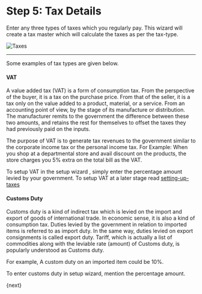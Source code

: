 # Step 5: Tax Details

Enter any three types of taxes which you regularly pay. This wizard will create a tax master which will calculate the taxes as per the tax-type.

![Taxes](/assets/erpnext_org/images/user-guide/setup-wizard/setup-wizard-5.png)

---

Some examples of tax types are given below.

#### VAT

A value added tax (VAT) is a form of consumption tax. From the perspective of the buyer, it is a tax on the purchase price. From that of the seller, it is a tax only on the value added to a product, material, or a service. From an accounting point of view, by the stage of its manufacture or distribution. The manufacturer remits to the government the difference between these two amounts, and retains the rest for themselves to offset the taxes they had previously paid on the inputs.

The purpose of VAT is to generate tax revenues to the government similar to the corporate income tax or the personal income tax. For Example: When you shop at a departmental store and avail discount on the products, the store charges you 5% extra on the total bill as the VAT.

To setup VAT in the setup wizard , simply enter the percentage amount levied by your government. To setup VAT at a later stage read [setting-up-taxes](/user-guide/setting-up/setting-up-taxes)

#### Customs Duty

Customs duty is a kind of indirect tax which is levied on the import and export of goods of international trade. In economic sense, it is also a kind of consumption tax. Duties levied by the government in relation to imported items is referred to as import duty. In the same way, duties levied on export consignments is called export duty. Tariff, which is actually a list of commodities along with the leviable rate (amount) of Customs duty, is popularly understood as Customs duty.

For example, A custom duty on an imported item could be 10%.

To enter customs duty in setup wizard, mention the percentage amount.

{next}
